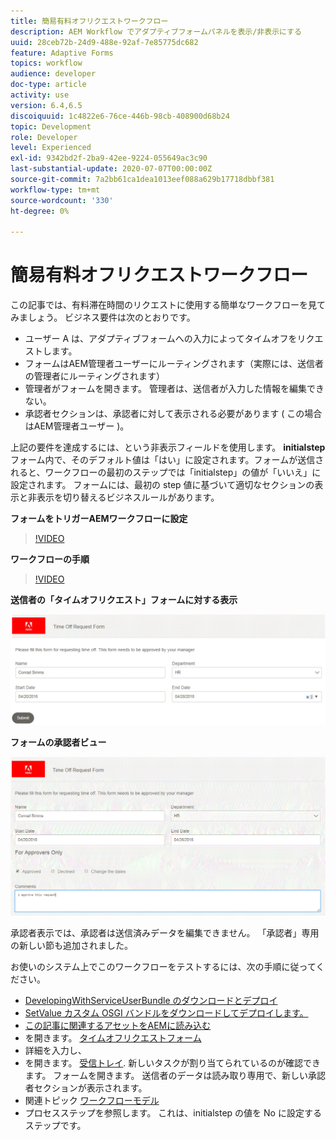 ```yaml
---
title: 簡易有料オフリクエストワークフロー
description: AEM Workflow でアダプティブフォームパネルを表示/非表示にする
uuid: 28ceb72b-24d9-488e-92af-7e85775dc682
feature: Adaptive Forms
topics: workflow
audience: developer
doc-type: article
activity: use
version: 6.4,6.5
discoiquuid: 1c4822e6-76ce-446b-98cb-408900d68b24
topic: Development
role: Developer
level: Experienced
exl-id: 9342bd2f-2ba9-42ee-9224-055649ac3c90
last-substantial-update: 2020-07-07T00:00:00Z
source-git-commit: 7a2bb61ca1dea1013eef088a629b17718dbbf381
workflow-type: tm+mt
source-wordcount: '330'
ht-degree: 0%

---
```


# 簡易有料オフリクエストワークフロー

この記事では、有料滞在時間のリクエストに使用する簡単なワークフローを見てみましょう。 ビジネス要件は次のとおりです。

* ユーザー A は、アダプティブフォームへの入力によってタイムオフをリクエストします。
* フォームはAEM管理者ユーザーにルーティングされます（実際には、送信者の管理者にルーティングされます）
* 管理者がフォームを開きます。 管理者は、送信者が入力した情報を編集できない。
* 承認者セクションは、承認者に対して表示される必要があります ( この場合はAEM管理者ユーザー )。

上記の要件を達成するには、という非表示フィールドを使用します。 **initialstep** フォーム内で、そのデフォルト値は「はい」に設定されます。フォームが送信されると、ワークフローの最初のステップでは「initialstep」の値が「いいえ」に設定されます。 フォームには、最初の step 値に基づいて適切なセクションの表示と非表示を切り替えるビジネスルールがあります。

**フォームをトリガーAEMワークフローに設定**

>[!VIDEO](https://video.tv.adobe.com/v/28406?quality=9&learn=on)

**ワークフローの手順**

>[!VIDEO](https://video.tv.adobe.com/v/28407?quality=9&learn=on)

**送信者の「タイムオフリクエスト」フォームに対する表示**

![initialstep](assets/initialstep.gif)

**フォームの承認者ビュー**

![承認](assets/approversview.gif)

承認者表示では、承認者は送信済みデータを編集できません。 「承認者」専用の新しい節も追加されました。

お使いのシステム上でこのワークフローをテストするには、次の手順に従ってください。
* [DevelopingWithServiceUserBundle のダウンロードとデプロイ](/help/forms/assets/common-osgi-bundles/DevelopingWithServiceUser.jar)
* [SetValue カスタム OSGI バンドルをダウンロードしてデプロイします。](/help/forms/assets/common-osgi-bundles/SetValueApp.core-1.0-SNAPSHOT.jar)
* [この記事に関連するアセットをAEMに読み込む](assets/helpxworkflow.zip)
* を開きます。 [タイムオフリクエストフォーム](http://localhost:4502/content/dam/formsanddocuments/helpx/timeoffrequestform/jcr:content?wcmmode=disabled)
* 詳細を入力し、
* を開きます。 [受信トレイ](http://localhost:4502/mnt/overlay/cq/inbox/content/inbox.html). 新しいタスクが割り当てられているのが確認できます。 フォームを開きます。 送信者のデータは読み取り専用で、新しい承認者セクションが表示されます。
* 関連トピック [ワークフローモデル](http://localhost:4502/editor.html/conf/global/settings/workflow/models/helpxworkflow.html)
* プロセスステップを参照します。 これは、initialstep の値を No に設定するステップです。
